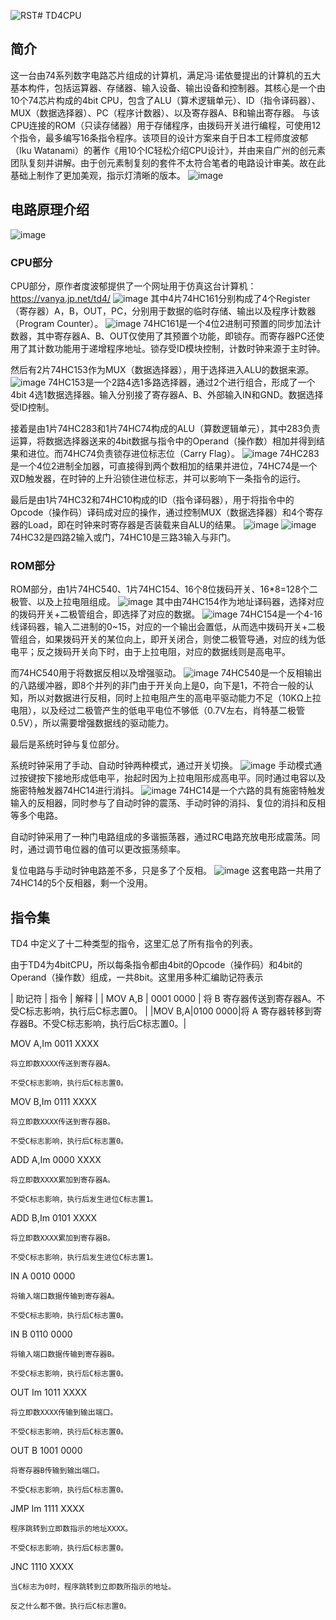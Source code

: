 ![RST](https://github.com/user-attachments/assets/0cb759ae-d073-4c2e-b0e4-78a53fb6979b)# TD4CPU
## 简介
   这一台由74系列数字电路芯片组成的计算机，满足冯·诺依曼提出的计算机的五大基本构件，包括运算器、存储器、输入设备、输出设备和控制器。其核心是一个由10个74芯片构成的4bit CPU，包含了ALU（算术逻辑单元）、ID（指令译码器）、MUX（数据选择器）、PC（程序计数器）、以及寄存器A、B和输出寄存器。
   与该CPU连接的ROM（只读存储器）用于存储程序，由拨码开关进行编程，可使用12个指令，最多编写16条指令程序。该项目的设计方案来自于日本工程师度波郁（Iku Watanami）的著作《用10个IC轻松介绍CPU设计》，并由来自广州的创元素团队复刻并讲解。由于创元素制复刻的套件不太符合笔者的电路设计审美。故在此基础上制作了更加美观，指示灯清晰的版本。
![image](图片/markdown/PCB-3DX.png)

## 电路原理介绍
![image](图片/markdown/TD4_CPU.png)
### CPU部分
CPU部分，原作者度波郁提供了一个网址用于仿真这台计算机：
	https://vanya.jp.net/td4/﻿
![image](图片/markdown/TD4Web.png)
其中4片74HC161分别构成了4个Register（寄存器）A，B，OUT，PC，分别用于数据的临时存储、输出以及程序计数器（Program Counter）。
![image](图片/markdown/74HC161.png)
74HC161是一个4位2进制可预置的同步加法计数器，其中寄存器A、B、OUT仅使用了其预置个功能，即锁存。而寄存器PC还使用了其计数功能用于递增程序地址。锁存受ID模块控制，计数时钟来源于主时钟。

然后有2片74HC153作为MUX（数据选择器），用于选择进入ALU的数据来源。
![image](图片/markdown/74HC153.png)
74HC153是一个2路4选1多路选择器，通过2个进行组合，形成了一个4bit 4选1数据选择器。输入分别接了寄存器A、B、外部输入IN和GND。数据选择受ID控制。

接着是由1片74HC283和1片74HC74构成的ALU（算数逻辑单元），其中283负责运算，将数据选择器送来的4bit数据与指令中的Operand（操作数）相加并得到结果和进位。而74HC74负责锁存进位标志位（Carry Flag）。
![image](图片/markdown/74HC283.png)
74HC283是一个4位2进制全加器，可直接得到两个数相加的结果并进位，74HC74是一个双D触发器，在时钟的上升沿锁住进位标志，并可以影响下一条指令的运行。

最后是由1片74HC32和74HC10构成的ID（指令译码器），用于将指令中的Opcode（操作码）译码成对应的操作，通过控制MUX（数据选择器）和4个寄存器的Load，即在时钟来时寄存器是否装载来自ALU的结果。
![image](图片/markdown/74HC32.png)
![image](图片/markdown/74HC10.png)
74HC32是四路2输入或门，74HC10是三路3输入与非门。

### ROM部分
ROM部分，由1片74HC540、1片74HC154、16个8位拨码开关、16*8=128个二极管、以及上拉电阻组成。
![image](图片/markdown/ROM.png)
其中由74HC154作为地址译码器，选择对应的拨码开关+二极管组合，即选择了对应的数据。
![image](图片/markdown/74HC154.png)
74HC154是一个4-16线译码器，输入二进制的0~15，对应的一个输出会置低，从而选中拨码开关+二极管组合，如果拨码开关的某位向上，即开关闭合，则使二极管导通，对应的线为低电平；反之拨码开关向下时，由于上拉电阻，对应的数据线则是高电平。

而74HC540用于将数据反相以及增强驱动。
![image](图片/markdown/74HC540.png)
74HC540是一个反相输出的八路缓冲器，即8个并列的非门由于开关向上是0，向下是1，不符合一般的认知，所以对数据进行反相，同时上拉电阻产生的高电平驱动能力不足（10KΩ上拉电阻），以及经过二极管产生的低电平电位不够低（0.7V左右，肖特基二极管0.5V），所以需要增强数据线的驱动能力。

最后是系统时钟与复位部分。

系统时钟采用了手动、自动时钟两种模式，通过开关切换。
![image](图片/markdown/CLK.png)
手动模式通过按键按下接地形成低电平，抬起时因为上拉电阻形成高电平。同时通过电容以及施密特触发器74HC14进行消抖。
![image](图片/markdown/74HC14.png)
74HC14是一个六路的具有施密特触发输入的反相器，同时参与了自动时钟的震荡、手动时钟的消抖、复位的消抖和反相等多个电路。

自动时钟采用了一种门电路组成的多谐振荡器，通过RC电路充放电形成震荡。同时，通过调节电位器的值可以更改振荡频率。

复位电路与手动时钟电路差不多，只是多了个反相。
![image](图片/markdown/RST.png)
这套电路一共用了74HC14的5个反相器，剩一个没用。

## 指令集

TD4 中定义了十二种类型的指令，这里汇总了所有指令的列表。

由于TD4为4bitCPU，所以每条指令都由4bit的Opcode（操作码）和4bit的Operand（操作数）组成，一共8bit。这里用多种汇编助记符表示


| 助记符 | 指令 | 解释 |
| MOV A,B | 0001 0000 | 将 B 寄存器传送到寄存器A。不受C标志影响，执行后C标志置0。 |
|MOV B,A|0100 0000|将 A 寄存器转移到寄存器B。不受C标志影响，执行后C标志置0。|

MOV A,Im		0011 XXXX	

	将立即数XXXX传送到寄存器A。

	不受C标志影响，执行后C标志置0。

MOV B,Im		0111 XXXX	

	将立即数XXXX传送到寄存器B。

	不受C标志影响，执行后C标志置0。

ADD A,Im		0000 XXXX	

	将立即数XXXX累加到寄存器A。

	不受C标志影响，执行后发生进位C标志置1。

ADD B,Im		0101 XXXX	

	将立即数XXXX累加到寄存器B。

	不受C标志影响，执行后发生进位C标志置1。

IN A			0010 0000

	将输入端口数据传输到寄存器A。

	不受C标志影响，执行后C标志置0。

IN B			0110 0000

	将输入端口数据传输到寄存器B。

	不受C标志影响，执行后C标志置0。

OUT Im		1011 XXXX

	将立即数XXXX传输到输出端口。

	不受C标志影响，执行后C标志置0。

OUT B		1001 0000

	将寄存器B传输到输出端口。

	不受C标志影响，执行后C标志置0。

JMP Im		1111 XXXX

	程序跳转到立即数指示的地址XXXX。

	不受C标志影响，执行后C标志置0。

JNC			1110 XXXX

	当C标志为0时，程序跳转到立即数所指示的地址。

	反之什么都不做。执行后C标志置0。

